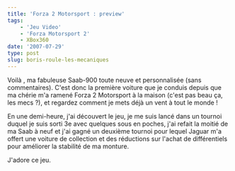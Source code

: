 ```yaml
---
title: 'Forza 2 Motorsport : preview'
tags:
    - 'Jeu Video'
    - 'Forza Motorsport 2'
    - XBox360
date: '2007-07-29'
type: post
slug: boris-roule-les-mecaniques
---
```


Voilà , ma fabuleuse Saab-900 toute neuve et personnalisée (sans commentaires). C'est donc la première voiture que je conduis depuis que ma chérie m'a ramené Forza 2 Motorsport à la maison (c'est pas beau ça, les mecs&nbsp;?), et regardez comment je mets déjà un vent à tout le monde&nbsp;!

<!-- more -->

En une demi-heure, j'ai découvert le jeu, je me suis lancé dans un tournoi duquel je suis sorti 3e avec quelques sous en poches, j'ai refait la moitié de ma Saab à neuf et j'ai gagné un deuxième tournoi pour lequel Jaguar m'a offert une voiture de collection et des réductions sur l'achat de différentiels pour améliorer la stabilité de ma monture.

J'adore ce jeu.
